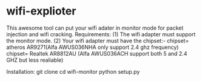 # wifi-explioter
This awesome tool can put your wifi adater in monitor mode for packet injection and wifi cracking.
Requirements:
(1) The wifi adapter must support the monitor mode.
(2) Your wifi adapter must have the chipset:- 
chipset= atheros AR9271(Alfa AWUS036NHA only support 2.4 ghz frequency)
chipset= Realtek AR8812AU (Alfa AWUS036ACH support both 5 and 2.4 GHZ but less realiable)

Installation:
git clone
cd wifi-monitor
python setup.py

